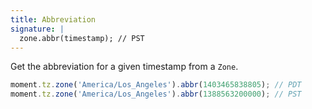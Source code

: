 ```yaml
---
title: Abbreviation
signature: |
  zone.abbr(timestamp); // PST
---
```


Get the abbreviation for a given timestamp from a `Zone`.

```js
moment.tz.zone('America/Los_Angeles').abbr(1403465838805); // PDT
moment.tz.zone('America/Los_Angeles').abbr(1388563200000); // PST
```